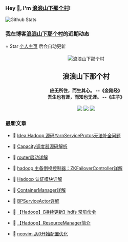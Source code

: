 ### Hey 👋, I'm [浪浪山下那个村](https://blog.zeekling.cn)! 

![Github Stats](https://github-readme-stats-zeekling.vercel.app/api?username=zeekling&show_icons=true) 

### 我在博客[浪浪山下那个村](https://blog.zeekling.cn)的近期动态
⭐️ Star [个人主页](https://github.com/zeekling) 后会自动更新

<p align="center"><img alt="浪浪山下那个村" src="https://pan.zeekling.cn/zeekling/blog/logo.th.png"></p><h2 align="center"> 浪浪山下那个村 </h2>

<h4 align="center">应无所住，而生其心。 --《金刚经》<br>吾生也有涯，而知也无涯。 --《庄子》</h4>
<p align="center"><a title="浪浪山下那个村" target="_blank" href="https://github.com/zeekling/zeekling"><img src="https://img.shields.io/github/last-commit/zeekling/zeekling.svg?style=flat-square&color=FF9900"></a>
<a title="GitHub repo size in bytes" target="_blank" href="https://github.com/zeekling/zeekling"><img src="https://img.shields.io/github/repo-size/zeekling/zeekling.svg?style=flat-square"></a>
<a title="Hits" target="_blank" href="https://github.com/zeekling/hits"><img src="https://hits.b3log.org/zeekling/zeekling.svg"></a></p>

### 最新文章

* 📝 [Idea Hadoop 源码YarnServiceProtos无法补全问题](https://blog.zeekling.cn/articles/2024/12/01/1733054084001.html) 
 
* 📝 [Capacity调度器源码解析](https://blog.zeekling.cn/articles/2024/11/04/1730651036031.html) 
 
* 📝 [router启动详解](https://blog.zeekling.cn/articles/2024/10/10/1728489800030.html) 
 
* 📝 [hadoop 主备倒换控制器：ZKFailoverController详解](https://blog.zeekling.cn/articles/2024/09/22/1727020126114.html) 
 
* 📝 [Hadoop 认证模块详解](https://blog.zeekling.cn/articles/2024/09/01/1725189985754.html) 
 
* 📝 [ContainerManager详解](https://blog.zeekling.cn/articles/2024/08/01/1722441976767.html) 
 
* 📝 [BPServiceActor详解](https://blog.zeekling.cn/articles/2024/07/21/1721572490580.html) 
 
* 📝 [【Hadoop】【持续更新】hdfs 常见命令](https://blog.zeekling.cn/articles/2023/11/29/1701269553962.html) 
 
* 📝 [【Hadoop】ResourceManager简介](https://blog.zeekling.cn/articles/2023/11/25/1700923678066.html) 
 
* 📝 [neovim 从0开始配置优化](https://blog.zeekling.cn/articles/2024/06/09/1717863829147.html) 
 




